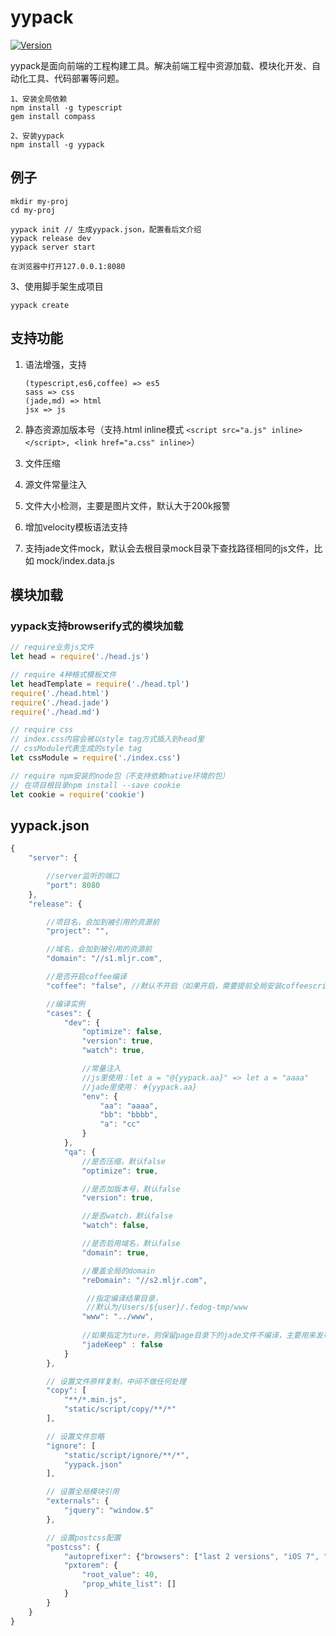 # yypack

[![Version](http://img.shields.io/npm/v/yypack.svg)](https://www.npmjs.org/package/yypack)

yypack是面向前端的工程构建工具。解决前端工程中资源加载、模块化开发、自动化工具、代码部署等问题。

```
1、安装全局依赖
npm install -g typescript
gem install compass

2、安装yypack
npm install -g yypack
```

## 例子
```
mkdir my-proj
cd my-proj

yypack init // 生成yypack.json，配置看后文介绍
yypack release dev
yypack server start

在浏览器中打开127.0.0.1:8080
```

3、使用脚手架生成项目
```
yypack create
```

## 支持功能
1. 语法增强，支持
    ```
    (typescript,es6,coffee) => es5
    sass => css
    (jade,md) => html
    jsx => js
    ```

2. 静态资源加版本号（支持.html inline模式 `<script src="a.js" inline></script>, <link href="a.css" inline>`）
3. 文件压缩
4. 源文件常量注入
5. 文件大小检测，主要是图片文件，默认大于200k报警
6. 增加velocity模板语法支持
7. 支持jade文件mock，默认会去根目录mock目录下查找路径相同的js文件，比如 mock/index.data.js


## 模块加载
### yypack支持browserify式的模块加载
```js
// require业务js文件
let head = require('./head.js')

// require 4种格式模板文件
let headTemplate = require('./head.tpl')
require('./head.html')
require('./head.jade')
require('./head.md')

// require css
// index.css内容会被以style tag方式插入到head里
// cssModule代表生成的style tag
let cssModule = require('./index.css')

// require npm安装的node包（不支持依赖native环境的包）
// 在项目根目录npm install --save cookie
let cookie = require('cookie')
```

## yypack.json
```js
{
    "server": {

        //server监听的端口
        "port": 8080    
    },
    "release": {

        //项目名，会加到被引用的资源前
        "project": "",  

        //域名，会加到被引用的资源前
        "domain": "//s1.mljr.com",

        //是否开启coffee编译
        "coffee": "false", //默认不开启（如果开启，需要提前全局安装coffeescript, npm install -g coffee-script）

        //编译实例
        "cases": {
            "dev": {
                "optimize": false,
                "version": true,
                "watch": true,

                //常量注入
                //js里使用：let a = "@{yypack.aa}" => let a = "aaaa"
                //jade里使用： #{yypack.aa}
                "env": {    
                    "aa": "aaaa",
                    "bb": "bbbb",
                    "a": "cc"
                }
            },
            "qa": {
                //是否压缩，默认false
                "optimize": true,

                //是否加版本号，默认false
                "version": true,

                //是否watch，默认false  
                "watch": false,

                //是否启用域名，默认false  
                "domain": true,

                //覆盖全局的domain
                "reDomain": "//s2.mljr.com",

                 //指定编译结果目录，
                 //默认为/Users/${user}/.fedog-tmp/www
                "www": "../www",
                
                //如果指定为ture，则保留page目录下的jade文件不编译，主要用来发布时server端使用，并且会强制开启optimize
                "jadeKeep" : false
            }
        },

        // 设置文件原样复制，中间不做任何处理
        "copy": [
            "**/*.min.js",
            "static/script/copy/**/*"
        ],

        // 设置文件忽略
        "ignore": [
            "static/script/ignore/**/*",
            "yypack.json"
        ],

        // 设置全局模块引用
        "externals": {
            "jquery": "window.$"
        },

        // 设置postcss配置
        "postcss": {
            "autoprefixer": {"browsers": ["last 2 versions", "iOS 7", "Android 4.4", "> 5%"]},
            "pxtorem": {
                "root_value": 40,
                "prop_white_list": []
            }
        }
    }
}
```
